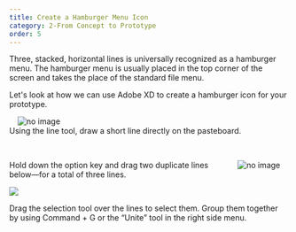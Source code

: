 ```yaml
---
title: Create a Hamburger Menu Icon
category: 2-From Concept to Prototype
order: 5
---
```


Three, stacked, horizontal lines is universally recognized as a hamburger menu. The hamburger menu is usually placed in the top corner of the screen and takes the place of the standard file menu.

Let's look at how we can use Adobe XD to create a hamburger icon for your prototype.  

<img style="padding: 0px 15px; float: left" src="https://iwilfried.github.io/Adobe-XD-eBook/images/XD-H-Icon-01.png
" alt="no image"/>  

&nbsp;   
Using the line tool, draw a short line directly on the pasteboard.  

&nbsp;   

<img style="padding: 0px 15px; float: right" src="https://iwilfried.github.io/Adobe-XD-eBook/images/XD-H-Icon-02.png
" alt="no image"/>Hold down the option key and drag two duplicate lines below—for a total of three lines.  

![](https://iwilfried.github.io/Adobe-XD-eBook/images/XD-H-Icon-05.png)  

Drag the selection tool over the lines to select them. Group them together by using Command + G or the “Unite” tool in the right side menu.


&nbsp;   

&nbsp;   